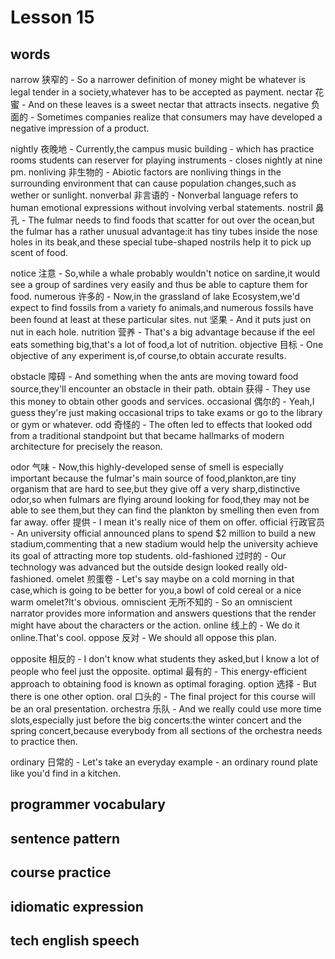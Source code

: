 # Lesson 15

## words

<!-- p102 -->

narrow 狭窄的 - So a narrower definition of money might be whatever is legal tender in a society,whatever has to be accepted as payment.
nectar 花蜜 - And on these leaves is a sweet nectar that attracts insects.
negative 负面的 - Sometimes companies realize that consumers may have developed a negative impression of a product.

nightly 夜晚地 - Currently,the campus music building - which has practice rooms students can reserver for playing instruments - closes nightly at nine pm.
nonliving 非生物的 - Abiotic factors are nonliving things in the surrounding environment that can cause population changes,such as wether or sunlight.
nonverbal 非言语的 - Nonverbal language refers to human emotional expressions without involving verbal statements.
nostril 鼻孔 - The fulmar needs to find foods that scatter for out over the ocean,but the fulmar has a rather unusual advantage:it has tiny tubes inside the nose holes in its beak,and these special tube-shaped nostrils help it to pick up scent of food.

notice 注意 - So,while a whale probably wouldn't notice on sardine,it would see a group of sardines very easily and thus be able to capture them for food.
numerous 许多的 - Now,in the grassland of lake Ecosystem,we'd expect to find fossils from a variety fo animals,and numerous fossils have been found at least at these particular sites.
nut 坚果 - And it puts just on nut in each hole.
nutrition 营养 - That's a big advantage because if the eel eats something big,that's a lot of food,a lot of nutrition.
objective 目标 - One objective of any experiment is,of course,to obtain accurate results.

obstacle 障碍 - And something when the ants are moving toward food source,they'll encounter an obstacle in their path.
obtain 获得 - They use this money to obtain other goods and services.
occasional 偶尔的 - Yeah,I guess they're just making occasional trips to take exams or go to the library or gym or whatever.
odd 奇怪的 - The often led to effects that looked odd from a traditional standpoint but that became hallmarks of modern architecture for precisely the reason.

odor 气味 - Now,this highly-developed sense of smell is especially important because the fulmar's main source of food,plankton,are tiny organism that are hard to see,but they give off a very sharp,distinctive odor,so when fulmars are flying around looking for food,they may not be able to see them,but they can find the plankton by smelling then even from far away.
offer 提供 - I mean it's really nice of them on offer.
official 行政官员 - An university official announced plans to spend $2 million to build a new stadium,commenting that a new stadium would help the university achieve its goal of attracting more top students.
old-fashioned 过时的 - Our technology was advanced but the outside design looked really old-fashioned.
omelet 煎蛋卷 - Let's say maybe on a cold morning in that case,which is going to be better for you,a bowl of cold cereal or a nice warm omelet?It's obvious.
omniscient 无所不知的 - So an omniscient narrator provides more information and answers questions that the render might have about the characters or the action.
online 线上的 - We do it online.That's cool.
oppose 反对 - We should all oppose this plan.

opposite 相反的 - I don't know what students they asked,but I know a lot of people who feel just the opposite.
optimal 最有的 - This energy-efficient approach to obtaining food is known as optimal foraging.
option 选择 - But there is one other option.
oral 口头的 - The final project for this course will be an oral presentation.
orchestra 乐队 - And we really could use more time slots,especially just before the big concerts:the winter concert and the spring concert,because everybody from all sections of the orchestra needs to practice then.

ordinary 日常的 - Let's take an everyday example - an ordinary round plate like you'd find in a kitchen.

## programmer vocabulary

## sentence pattern

## course practice

## idiomatic expression

## tech english speech
